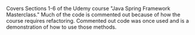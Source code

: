 Covers Sections 1-6 of the Udemy course "Java Spring Framework Masterclass."
Much of the code is commented out because of how the course requires refactoring.
Commented out code was once used and is a demonstration of how to use those methods.